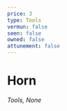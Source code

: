 ```yaml
---
price: 3
type: Tools
vermun: false
seen: false
owned: false
attunement: false
---
```

# Horn

*Tools, None*